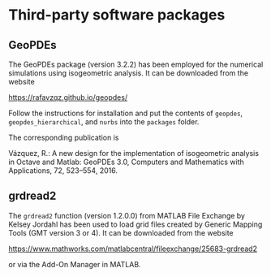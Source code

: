 # Third-party software packages

## GeoPDEs

The GeoPDEs package (version 3.2.2) has been employed for the numerical simulations using isogeometric analysis. It can be downloaded from the website

https://rafavzqz.github.io/geopdes/

Follow the instructions for installation and put the contents of `geopdes`, `geopdes_hierarchical`, and `nurbs` into the `packages` folder.

The corresponding publication is

Vázquez, R.: A new design for the implementation of isogeometric analysis in Octave and Matlab: GeoPDEs 3.0, Computers and
Mathematics with Applications, 72, 523–554, 2016.

## grdread2

The `grdread2` function (version 1.2.0.0) from MATLAB File Exchange by Kelsey Jordahl has been used to load grid files created by Generic Mapping Tools (GMT version 3 or 4). It can be downloaded from the website

https://www.mathworks.com/matlabcentral/fileexchange/25683-grdread2

or via the Add-On Manager in MATLAB.

